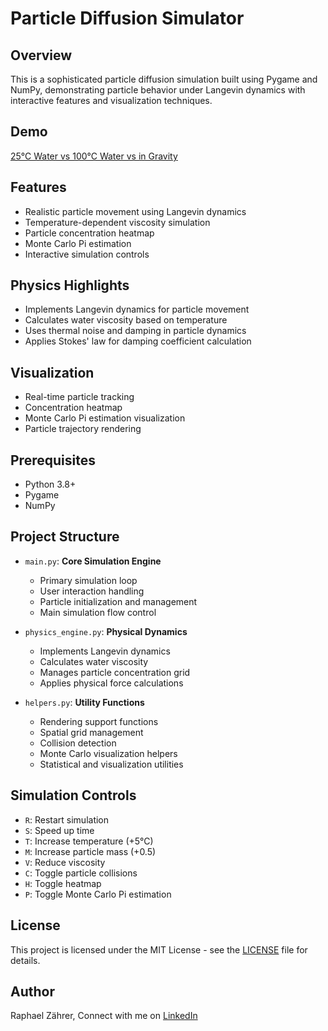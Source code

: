 # Particle Diffusion Simulator

## Overview
This is a sophisticated particle diffusion simulation built using Pygame and NumPy, demonstrating particle behavior under Langevin dynamics with interactive features and visualization techniques.

## Demo
[25°C Water vs 100°C Water vs in Gravity](.mp4/test1)

## Features
- Realistic particle movement using Langevin dynamics
- Temperature-dependent viscosity simulation
- Particle concentration heatmap
- Monte Carlo Pi estimation
- Interactive simulation controls
  
## Physics Highlights
- Implements Langevin dynamics for particle movement
- Calculates water viscosity based on temperature
- Uses thermal noise and damping in particle dynamics
- Applies Stokes' law for damping coefficient calculation

## Visualization
- Real-time particle tracking
- Concentration heatmap
- Monte Carlo Pi estimation visualization
- Particle trajectory rendering
  
## Prerequisites
- Python 3.8+
- Pygame
- NumPy

## Project Structure
- `main.py`:  **Core Simulation Engine**
  - Primary simulation loop
  - User interaction handling
  - Particle initialization and management
  - Main simulation flow control

- `physics_engine.py`:  **Physical Dynamics**
  - Implements Langevin dynamics
  - Calculates water viscosity
  - Manages particle concentration grid
  - Applies physical force calculations

- `helpers.py`:  **Utility Functions**
  - Rendering support functions
  - Spatial grid management
  - Collision detection
  - Monte Carlo visualization helpers
  - Statistical and visualization utilities

## Simulation Controls
- `R`: Restart simulation
- `S`: Speed up time
- `T`: Increase temperature (+5°C)
- `M`: Increase particle mass (+0.5)
- `V`: Reduce viscosity
- `C`: Toggle particle collisions
- `H`: Toggle heatmap
- `P`: Toggle Monte Carlo Pi estimation
 
## License
This project is licensed under the MIT License - see the [LICENSE](./LICENSE) file for details.

## Author
Raphael Zährer, Connect with me on [LinkedIn](https://www.linkedin.com/in/raphael-z%C3%A4hrer-57b7682b3/)
